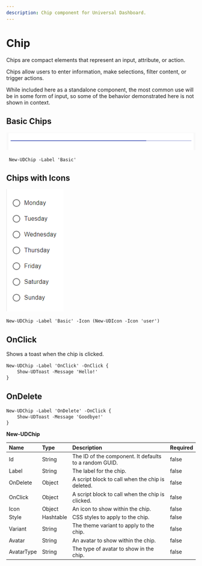 ```yaml
---
description: Chip component for Universal Dashboard.
---
```


# Chip

Chips are compact elements that represent an input, attribute, or action.

Chips allow users to enter information, make selections, filter content, or trigger actions.

While included here as a standalone component, the most common use will be in some form of input, so some of the behavior demonstrated here is not shown in context.

## Basic Chips

![](../../../../.gitbook/assets/image%20%2871%29.png)

```text
 New-UDChip -Label 'Basic'
```

## Chips with Icons

![](../../../../.gitbook/assets/image%20%2843%29.png)

```text
New-UDChip -Label 'Basic' -Icon (New-UDIcon -Icon 'user')
```

## OnClick

Shows a toast when the chip is clicked.

```text
New-UDChip -Label 'OnClick' -OnClick {
    Show-UDToast -Message 'Hello!'
}
```

## OnDelete

```text
New-UDChip -Label 'OnDelete' -OnClick {
    Show-UDToast -Message 'Goodbye!'
}
```

**New-UDChip**

| Name | Type | Description | Required |
| :--- | :--- | :--- | :--- |
| Id | String | The ID of the component. It defaults to a random GUID. | false |
| Label | String | The label for the chip. | false |
| OnDelete | Object | A script block to call when the chip is deleted. | false |
| OnClick | Object | A script block to call when the chip is clicked. | false |
| Icon | Object | An icon to show within the chip. | false |
| Style | Hashtable | CSS styles to apply to the chip. | false |
| Variant | String | The theme variant to apply to the chip. | false |
| Avatar | String | An avatar to show within the chip. | false |
| AvatarType | String | The type of avatar to show in the chip. | false |

